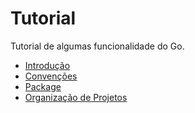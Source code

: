 # Tutorial

Tutorial de algumas funcionalidade do Go.

- [Introdução](docs/introducao.md)
- [Convenções](docs/convencao.md)
- [Package](docs/package.md)
- [Organização de Projetos](docs/organizacao-projeto.md)
